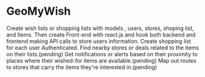 # GeoMyWish
Create wish lists or shopping lists with models , users, stores, shoping list, and Items.
Then create Front-end with react.js and hook both backend and frontend making API calls to store users information.
Create shopping list for each user Authenticated. 
Find nearby stores or deals related to the items on their lists.(pending)
Get notifications or alerts based on their proximity to places where their wished-for items are available.(pending)
Map out routes to stores that carry the items they're interested in.(pending)
